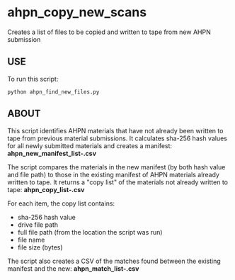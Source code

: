 # ahpn_copy_new_scans

Creates a list of files to be copied and written to tape from new AHPN submission

## USE
To run this script:

`python ahpn_find_new_files.py`

## ABOUT
This script identifies AHPN materials that have not already been written to tape from previous material submissions. It calculates sha-256 hash values for all newly submitted materials and creates a manifest: **ahpn_new_manifest_list-<timestamp>.csv**

The script compares the materials in the new manifest (by both hash value and file path) to those in the existing manifest of AHPN materials already written to tape. It returns a "copy list" of the materials not already written to tape: **ahpn_copy_list-<timestamp>.csv**

For each item, the copy list contains: 
- sha-256 hash value
- drive file path
- full file path (from the location the script was run)
- file name
- file size (bytes)

The script also creates a CSV of the matches found between the existing manifest and the new: **ahpn_match_list-<timestamp>.csv**